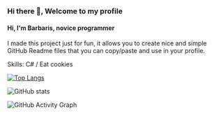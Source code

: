 ### Hi there 👋, Welcome to my profile
#### Hi, I'm Barbaris, novice programmer
I made this project just for fun, it allows you to create nice and simple GitHub Readme files that you can copy/paste and use in your profile.

Skills: C# / Еat cookies

[![Top Langs](https://github-readme-stats.vercel.app/api/top-langs/?username=barbarissss)](https://github.com/anuraghazra/github-readme-stats)

![GitHub stats](https://github-readme-stats.vercel.app/api?username=barbarissss&show_icons=true)  

![GitHub Activity Graph](https://activity-graph.herokuapp.com/graph?username=barbarissss)  

